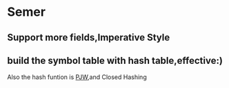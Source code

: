 # Semer

## Support more fields,Imperative Style

## build the symbol table with hash table,effective:)
  Also the hash funtion is [PJW](https://en.wikipedia.org/wiki/PJW_hash_function),and Closed Hashing




